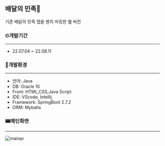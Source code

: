 ## 배달의 민족🍰

기존 배달의 민족 앱을 벤치 마킹한 웹 버전

### ⏲개발기간
***
* 22.07.04 ~ 22.08.11

### 🔧개발환경
***
* 언어: Java
* DB: Oracle 10
* Front: HTML,CSS,Java Script
* IDE: VScode, Intellij
* Framework: SpringBoot 2.7.2
* ORM: Mybatis


### 📟메인화면
***
![mainpr](https://user-images.githubusercontent.com/106142534/200535514-704595df-c8ff-4cf9-b9b2-b93bb2c14bcf.PNG)
